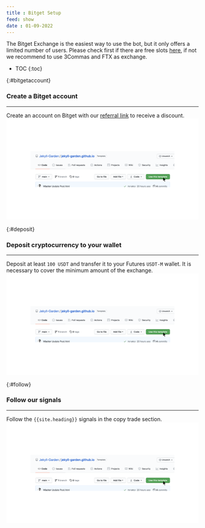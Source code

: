 ```yaml
---
title : Bitget Setup
feed: show
date : 01-09-2022
---
```

 
The Bitget Exchange is the easiest way to use the bot, but it only offers a limited number of users. 
Please check first if there are free slots [here](https://www.bitget.com/en/copytrading/), if not we recommend to use 3Commas and FTX as exchange.

* TOC
{:toc}

{:#bitgetaccount}
### Create a Bitget account 
---
Create an account on Bitget with our [referral link](https://www.bitget.com/de/referral/register?clacCode=KRH8AHQF/) to receive a discount.
![](/assets/img/1-how-to.png)

{:#deposit}
###  Deposit cryptocurrency to your wallet
---
Deposit at least ```100 USDT``` and transfer it to your Futures ```USDT-M``` wallet. It is necessary to cover the minimum amount of the exchange.
![](/assets/img/1-how-to.png)

{:#follow}
###  Follow our signals
---
Follow the ```{{site.heading}}``` signals in the copy trade section.
![](/assets/img/1-how-to.png)
